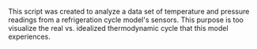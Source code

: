 This script was created to analyze a data set of temperature and pressure readings from a refrigeration cycle model's sensors. This purpose is too visualize the real vs. idealized thermodynamic cycle that this model experiences. 
